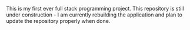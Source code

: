 This is my first ever full stack programming project.
This repository is still under construction - I am currently rebuilding the application and plan to update the repository properly when done.

